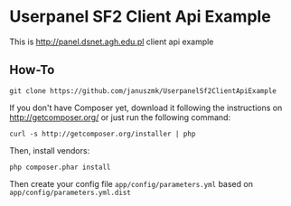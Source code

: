 Userpanel SF2 Client Api Example
========================

This is http://panel.dsnet.agh.edu.pl client api example

How-To
----------------------------------

	git clone https://github.com/januszmk/UserpanelSf2ClientApiExample

If you don't have Composer yet, download it following the instructions on http://getcomposer.org/ or just run the following command:

	curl -s http://getcomposer.org/installer | php

Then, install vendors:

	php composer.phar install

Then create your config file `app/config/parameters.yml` based on `app/config/parameters.yml.dist`

